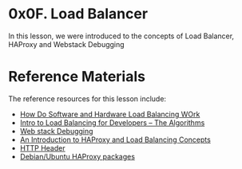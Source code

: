 # 0x0F. Load Balancer
In this lesson, we were introduced to the concepts of Load Balancer, HAProxy and Webstack Debugging

# Reference Materials
The reference resources for this lesson include:
- [How Do Software and Hardware Load Balancing WOrk](https://www.thegeekstuff.com/2016/01/load-balancer-intro/)
- [Intro to Load Balancing for Developers – The Algorithms](https://community.f5.com/kb/technicalarticles/intro-to-load-balancing-for-developers-%E2%80%93-the-algorithms/273759)
- [Web stack Debugging](https://intranet.alxswe.com/concepts/68)
- [An Introduction to HAProxy and Load Balancing Concepts](https://www.digitalocean.com/community/tutorials/an-introduction-to-haproxy-and-load-balancing-concepts)
- [HTTP Header](https://www.techopedia.com/definition/27178/http-header)
- [Debian/Ubuntu HAProxy packages](https://haproxy.debian.net/)